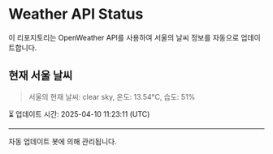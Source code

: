 
# Weather API Status

이 리포지토리는 OpenWeather API를 사용하여 서울의 날씨 정보를 자동으로 업데이트합니다.

## 현재 서울 날씨
> 서울의 현재 날씨: clear sky, 온도: 13.54°C, 습도: 51%

⏳ 업데이트 시간: 2025-04-10 11:23:11 (UTC)

---
자동 업데이트 봇에 의해 관리됩니다.

